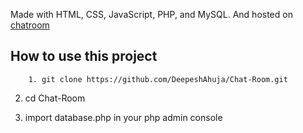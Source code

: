 Made with HTML, CSS, JavaScript, PHP, and MySQL.
And hosted on [chatroom](http://private-dm.42web.io)

## How to use this project

        1. git clone https://github.com/DeepeshAhuja/Chat-Room.git

2. cd Chat-Room

3. import database.php in your php admin console 